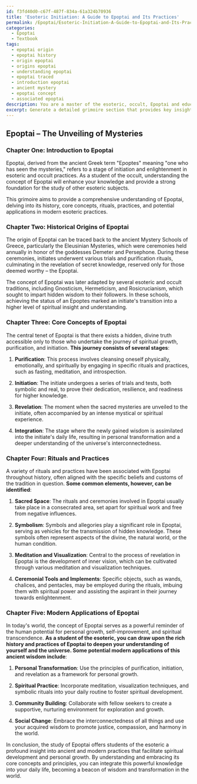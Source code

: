 ```yaml
---
id: f3fd40d0-c67f-487f-834a-61a324b70936
title: 'Esoteric Initiation: A Guide to Epoptai and Its Practices'
permalink: /Epoptai/Esoteric-Initiation-A-Guide-to-Epoptai-and-Its-Practices/
categories:
  - Epoptai
  - Textbook
tags:
  - epoptai origin
  - epoptai history
  - origin epoptai
  - origins epoptai
  - understanding epoptai
  - epoptai traced
  - introduction epoptai
  - ancient mystery
  - epoptai concept
  - associated epoptai
description: You are a master of the esoteric, occult, Epoptai and education, you have written many textbooks on the subject in ways that provide students with rich and deep understanding of the subject. You are being asked to write textbook-like sections on a topic and you do it with full context, explainability, and reliability in accuracy to the true facts of the topic at hand, in a textbook style that a student would easily be able to learn from, in a rich, engaging, and contextual way. Always include relevant context (such as formulas and history), related concepts, and in a way that someone can gain deep insights from.
excerpt: Generate a detailed grimoire section that provides key insights and understanding for students studying the occult topic of Epoptai, including its history, core concepts, rituals, practices, and potential applications in modern esoteric practices.
---
```


## Epoptai – The Unveiling of Mysteries

### Chapter One: Introduction to Epoptai

Epoptai, derived from the ancient Greek term "Epoptes" meaning "one who has seen the mysteries," refers to a stage of initiation and enlightenment in esoteric and occult practices. As a student of the occult, understanding the concept of Epoptai will enhance your knowledge and provide a strong foundation for the study of other esoteric subjects.

This grimoire aims to provide a comprehensive understanding of Epoptai, delving into its history, core concepts, rituals, practices, and potential applications in modern esoteric practices.

### Chapter Two: Historical Origins of Epoptai 

The origin of Epoptai can be traced back to the ancient Mystery Schools of Greece, particularly the Eleusinian Mysteries, which were ceremonies held annually in honor of the goddesses Demeter and Persephone. During these ceremonies, initiates underwent various trials and purification rituals, culminating in the revelation of secret knowledge, reserved only for those deemed worthy – the Epoptai.

The concept of Epoptai was later adapted by several esoteric and occult traditions, including Gnosticism, Hermeticism, and Rosicrucianism, which sought to impart hidden wisdom to their followers. In these schools, achieving the status of an Epoptes marked an initiate's transition into a higher level of spiritual insight and understanding.

### Chapter Three: Core Concepts of Epoptai

The central tenet of Epoptai is that there exists a hidden, divine truth accessible only to those who undertake the journey of spiritual growth, purification, and initiation. **This journey consists of several stages**:

1. **Purification**: This process involves cleansing oneself physically, emotionally, and spiritually by engaging in specific rituals and practices, such as fasting, meditation, and introspection.

2. **Initiation**: The initiate undergoes a series of trials and tests, both symbolic and real, to prove their dedication, resilience, and readiness for higher knowledge.

3. **Revelation**: The moment when the sacred mysteries are unveiled to the initiate, often accompanied by an intense mystical or spiritual experience.

4. **Integration**: The stage where the newly gained wisdom is assimilated into the initiate's daily life, resulting in personal transformation and a deeper understanding of the universe's interconnectedness.

### Chapter Four: Rituals and Practices

A variety of rituals and practices have been associated with Epoptai throughout history, often aligned with the specific beliefs and customs of the tradition in question. **Some common elements, however, can be identified**:

1. **Sacred Space**: The rituals and ceremonies involved in Epoptai usually take place in a consecrated area, set apart for spiritual work and free from negative influences.

2. **Symbolism**: Symbols and allegories play a significant role in Epoptai, serving as vehicles for the transmission of hidden knowledge. These symbols often represent aspects of the divine, the natural world, or the human condition.

3. **Meditation and Visualization**: Central to the process of revelation in Epoptai is the development of inner vision, which can be cultivated through various meditation and visualization techniques.

4. **Ceremonial Tools and Implements**: Specific objects, such as wands, chalices, and pentacles, may be employed during the rituals, imbuing them with spiritual power and assisting the aspirant in their journey towards enlightenment.

### Chapter Five: Modern Applications of Epoptai

In today's world, the concept of Epoptai serves as a powerful reminder of the human potential for personal growth, self-improvement, and spiritual transcendence. **As a student of the esoteric, you can draw upon the rich history and practices of Epoptai to deepen your understanding of yourself and the universe. Some potential modern applications of this ancient wisdom include**:

1. **Personal Transformation**: Use the principles of purification, initiation, and revelation as a framework for personal growth.

2. **Spiritual Practice**: Incorporate meditation, visualization techniques, and symbolic rituals into your daily routine to foster spiritual development.

3. **Community Building**: Collaborate with fellow seekers to create a supportive, nurturing environment for exploration and growth.

4. **Social Change**: Embrace the interconnectedness of all things and use your acquired wisdom to promote justice, compassion, and harmony in the world.

In conclusion, the study of Epoptai offers students of the esoteric a profound insight into ancient and modern practices that facilitate spiritual development and personal growth. By understanding and embracing its core concepts and principles, you can integrate this powerful knowledge into your daily life, becoming a beacon of wisdom and transformation in the world.
